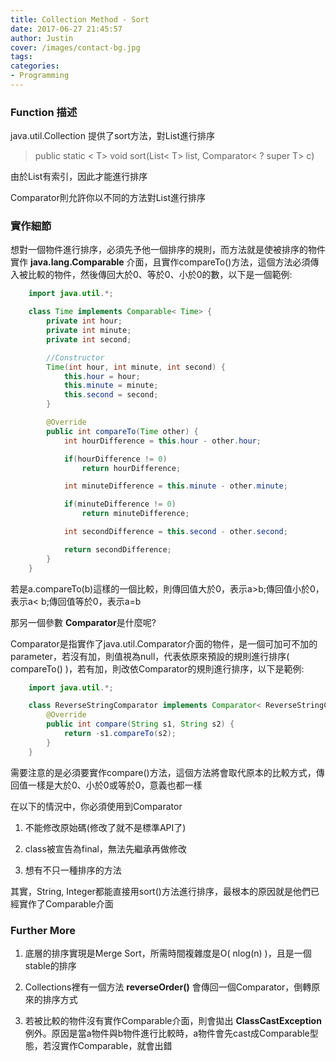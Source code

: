 ```yaml
---
title: Collection Method - Sort
date: 2017-06-27 21:45:57
author: Justin
cover: /images/contact-bg.jpg
tags:
categories: 
- Programming
---
```


### Function 描述

java.util.Collection 提供了sort方法，對List進行排序

> public static &lt; T&gt; void sort(List&lt; T&gt; list, Comparator&lt; ? super T&gt; c)  

由於List有索引，因此才能進行排序

Comparator則允許你以不同的方法對List進行排序

### 實作細節

想對一個物件進行排序，必須先予他一個排序的規則，而方法就是使被排序的物件實作  **java.lang.Comparable** 介面，且實作compareTo()方法，這個方法必須傳入被比較的物件，然後傳回大於0、等於0、小於0的數，以下是一個範例:
```Java
	import java.util.*;

	class Time implements Comparable< Time> {
		private int hour;
		private int minute;
		private int second;

		//Constructor
		Time(int hour, int minute, int second) {
			this.hour = hour;
			this.minute = minute;
			this.second = second;
		}

		@Override
		public int compareTo(Time other) {
			int hourDifference = this.hour - other.hour;

			if(hourDifference != 0)
				return hourDifference;

			int minuteDifference = this.minute - other.minute;

			if(minuteDifference != 0)
				return minuteDifference;

			int secondDifference = this.second - other.second;

			return secondDifference;			
		}
	}
```

若是a.compareTo(b)這樣的一個比較，則傳回值大於0，表示a>b;傳回值小於0，表示a&lt; b;傳回值等於0，表示a=b


那另一個參數 **Comparator**是什麼呢?

Comparator是指實作了java.util.Comparator介面的物件，是一個可加可不加的parameter，若沒有加，則值視為null，代表依原來預設的規則進行排序( compareTo() )，若有加，則改依Comparator的規則進行排序，以下是範例:
```Java
	import java.util.*;

	class ReverseStringComparator implements Comparator< ReverseStringComparator> {
		@Override
		public int compare(String s1, String s2) {
			return -s1.compareTo(s2);
		}
	}
```
需要注意的是必須要實作compare()方法，這個方法將會取代原本的比較方式，傳回值一樣是大於0、小於0或等於0，意義也都一樣

在以下的情況中，你必須使用到Comparator

1.  不能修改原始碼(修改了就不是標準API了)

2.  class被宣告為final，無法先繼承再做修改

3.  想有不只一種排序的方法


其實，String, Integer都能直接用sort()方法進行排序，最根本的原因就是他們已經實作了Comparable介面

### Further More

1.  底層的排序實現是Merge Sort，所需時間複雜度是O( nlog(n) )，且是一個stable的排序

2.  Collections裡有一個方法 **reverseOrder()** 會傳回一個Comparator，倒轉原來的排序方式

3.  若被比較的物件沒有實作Comparable介面，則會拋出 **ClassCastException** 例外。原因是當a物件與b物件進行比較時，a物件會先cast成Comparable型態，若沒實作Comparable，就會出錯